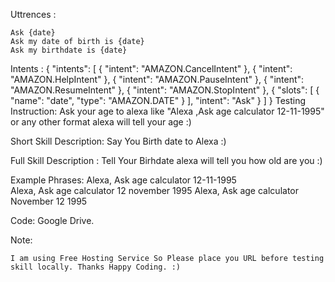 Uttrences :

	Ask {date}
	Ask my date of birth is {date}
	Ask my birthdate is {date}

Intents :
	{
	  "intents": [
		{
		  "intent": "AMAZON.CancelIntent"
		},
		{
		  "intent": "AMAZON.HelpIntent"
		},
		{
		  "intent": "AMAZON.PauseIntent"
		},
		{
		  "intent": "AMAZON.ResumeIntent"
		},
		{
		  "intent": "AMAZON.StopIntent"
		},
		{
		  "slots": [
			{
			  "name": "date",
			  "type": "AMAZON.DATE"
			}
		  ],
		  "intent": "Ask"
		}
	  ]
	}
Testing Instruction:
	Ask your age to alexa like "Alexa ,Ask age calculator 12-11-1995" or any other format alexa will tell your age :) 

Short Skill Description:
	Say You Birth date to Alexa :)

Full Skill Description :
	Tell Your Birhdate alexa will tell you how old are you :)

Example Phrases:
	Alexa, Ask age calculator 12-11-1995 	
	Alexa, Ask age calculator 12 november 1995
	Alexa, Ask age calculator November 12 1995

Code:
	Google Drive.
	
Note:

	I am using Free Hosting Service So Please place you URL before testing skill locally. Thanks Happy Coding. :)

